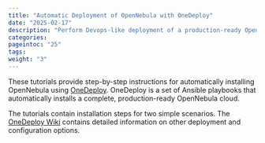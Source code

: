 ```yaml
---
title: "Automatic Deployment of OpenNebula with OneDeploy"
date: "2025-02-17"
description: "Perform Devops-like deployment of a production-ready OpenNebula cloud"
categories:
pageintoc: "25"
tags:
weight: "3"
---
```


<a id="automatic-deployment"></a>

<!--# Automatic Deployment -->

These tutorials provide step-by-step instructions for automatically installing OpenNebula using [OneDeploy](https://github.com/OpenNebula/one-deploy). OneDeploy is a set of Ansible playbooks that automatically installs a complete, production-ready OpenNebula cloud.

The tutorials contain installation steps for two simple scenarios. The [OneDeploy Wiki](https://github.com/OpenNebula/one-deploy/wiki) contains detailed information on other deployment and configuration options.
